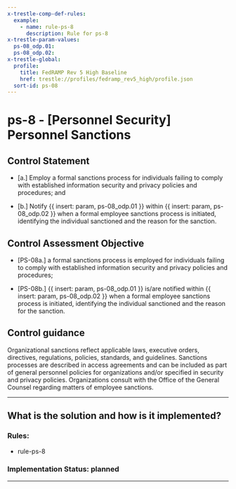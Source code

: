 ```yaml
---
x-trestle-comp-def-rules:
  example:
    - name: rule-ps-8
      description: Rule for ps-8
x-trestle-param-values:
  ps-08_odp.01:
  ps-08_odp.02:
x-trestle-global:
  profile:
    title: FedRAMP Rev 5 High Baseline
    href: trestle://profiles/fedramp_rev5_high/profile.json
  sort-id: ps-08
---
```


# ps-8 - \[Personnel Security\] Personnel Sanctions

## Control Statement

- \[a.\] Employ a formal sanctions process for individuals failing to comply with established information security and privacy policies and procedures; and

- \[b.\] Notify {{ insert: param, ps-08_odp.01 }} within {{ insert: param, ps-08_odp.02 }} when a formal employee sanctions process is initiated, identifying the individual sanctioned and the reason for the sanction.

## Control Assessment Objective

- \[PS-08a.\] a formal sanctions process is employed for individuals failing to comply with established information security and privacy policies and procedures;

- \[PS-08b.\] {{ insert: param, ps-08_odp.01 }} is/are notified within {{ insert: param, ps-08_odp.02 }} when a formal employee sanctions process is initiated, identifying the individual sanctioned and the reason for the sanction.

## Control guidance

Organizational sanctions reflect applicable laws, executive orders, directives, regulations, policies, standards, and guidelines. Sanctions processes are described in access agreements and can be included as part of general personnel policies for organizations and/or specified in security and privacy policies. Organizations consult with the Office of the General Counsel regarding matters of employee sanctions.

______________________________________________________________________

## What is the solution and how is it implemented?

<!-- For implementation status enter one of: implemented, partial, planned, alternative, not-applicable -->

<!-- Note that the list of rules under ### Rules: is read-only and changes will not be captured after assembly to JSON -->

<!-- Add control implementation description here for control: ps-8 -->

### Rules:

  - rule-ps-8

### Implementation Status: planned

______________________________________________________________________
